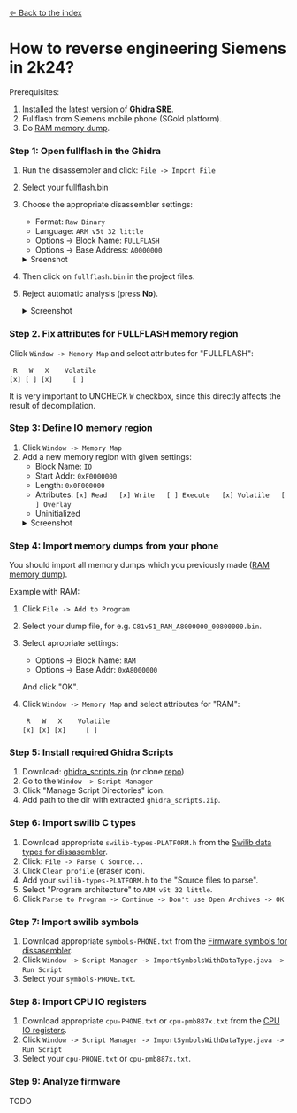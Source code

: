 [← Back to the index](./index.md)

# How to reverse engineering Siemens in 2k24?
Prerequisites:
1. Installed the latest version of **Ghidra SRE**.
2. Fullflash from Siemens mobile phone (SGold platform).
3. Do [RAM memory dump](./memory-dump.md).

### Step 1: Open fullflash in the Ghidra
1. Run the disassembler and click: `File -> Import File`
2. Select your fullflash.bin
3. Choose the appropriate disassembler settings:
    - Format: `Raw Binary`
    - Language: `ARM v5t 32 little`
    - Options -> Block Name: `FULLFLASH`
    - Options -> Base Address: `A0000000`
   <details>
        <summary>Sreenshot</summary>
        <img src="img/open-options.png" alt="" />
        <img src="img/open-options2.png" alt="" />
    </details>

5. Then click on `fullflash.bin` in the project files.
6. Reject automatic analysis (press **No**).
    <details>
        <summary>Screenshot</summary>
        <img src="img/no-analyze.png" alt="" />
    </details>

### Step 2. Fix attributes for FULLFLASH memory region
Click `Window -> Memory Map` and select attributes for "FULLFLASH":

   ```
    R   W   X    Volatile
   [x] [ ] [x]     [ ]
   ```
It is very important to UNCHECK `W` checkbox, since this directly affects the result of decompilation.

### Step 3: Define IO memory region
1. Click `Window -> Memory Map`
2. Add a new memory region with given settings:
   - Block Name: `IO`
   - Start Addr: `0xF0000000`
   - Length: `0x0F000000`
   - Attributes: `[x] Read   [x] Write   [ ] Execute   [x] Volatile   [ ] Overlay`
   - Uninitialized
   <details>
        <summary>Screenshot</summary>
        <img src="img/io-memory-region.png" alt="" />
   </details>

### Step 4: Import memory dumps from your phone
You should import all memory dumps which you previously made ([RAM memory dump](./memory-dump.md)).

Example with RAM:
1. Click `File -> Add to Program`
2. Select your dump file, for e.g. `C81v51_RAM_A8000000_00800000.bin`.
3. Select apropriate settings:
   - Options -> Block Name: `RAM`
   - Options -> Base Addr: `0xA8000000`

   And click "OK".
4. Click `Window -> Memory Map` and select attributes for "RAM":

   ```
    R   W   X    Volatile
   [x] [x] [x]     [ ]
   ```

### Step 5: Install required Ghidra Scripts
1. Download: [ghidra_scripts.zip](https://github.com/siemens-mobile-hacks/ghidra_scripts/archive/refs/heads/main.zip) (or clone [repo](https://github.com/siemens-mobile-hacks/ghidra_scripts))
2. Go to the `Window -> Script Manager`
3. Click "Manage Script Directories" icon.
4. Add path to the dir with extracted `ghidra_scripts.zip`.

### Step 6: Import swilib C types
1. Download appropriate `swilib-types-PLATFORM.h` from the [Swilib data types for dissasembler](https://siemens-mobile-hacks.github.io/web-dev-tools/re#swilib-types).
2. Click: `File -> Parse C Source...`
3. Click `Clear profile` (eraser icon).
4. Add your `swilib-types-PLATFORM.h` to the "Source files to parse".
5. Select "Program architecture" to `ARM v5t 32 little`.
6. Click `Parse to Program -> Continue -> Don't use Open Archives -> OK`

### Step 7: Import swilib symbols
1. Download appropriate `symbols-PHONE.txt` from the [Firmware symbols for dissasembler](https://siemens-mobile-hacks.github.io/web-dev-tools/re#swilib-symbols).
2. Click `Window -> Script Manager -> ImportSymbolsWithDataType.java -> Run Script`
3. Select your `symbols-PHONE.txt`.

### Step 8: Import CPU IO registers
1. Download appropriate `cpu-PHONE.txt` or `cpu-pmb887x.txt` from the [CPU IO registers](https://siemens-mobile-hacks.github.io/web-dev-tools/re#cpu-registers).
2. Click `Window -> Script Manager -> ImportSymbolsWithDataType.java -> Run Script`
3. Select your `cpu-PHONE.txt` or `cpu-pmb887x.txt`.

### Step 9: Analyze firmware
TODO
